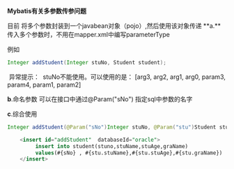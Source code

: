 **Mybatis有关多参数传参问题**

目前 将多个参数封装到一个javabean对象（pojo）,然后使用该对象传递
	**a.**传入多个参数时，不用在mapper.xml中编写parameterType 

例如

```java
Integer addStudent(Integer stuNo, Student student);
```

​    异常提示：
​	stuNo不能使用。可以使用的是： [arg3, arg2, arg1, arg0, param3, param4, param1, param2]

   **b**.命名参数
		可以在接口中通过@Param("sNo") 指定sql中参数的名字

  **c**.综合使用

```java
Integer addStudent(@Param("sNo")Integer stuNo, @Param("stu")Student student);
```

```sql
    <insert id="addStudent"  databaseId="oracle">
       	 insert into student(stuno,stuName,stuAge,graName)
       	 values(#{sNo} , #{stu.stuName},#{stu.stuAge},#{stu.graName})
    </insert>
```

